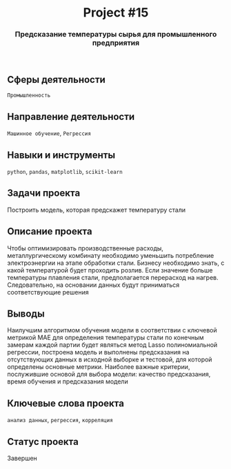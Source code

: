 <h1 align="center">  
  Project #15 
</h1> 

<h3 align="center"> Предсказание температуры сырья для промышленного предприятия </h3>
<br>

## Сферы деятельности
`Промышленность`

## Направление деятельности
`Машинное обучение`, `Регрессия`

## Навыки и инструменты
`python`, `pandas`, `matplotlib`, `scikit-learn`

## Задачи проекта
Построить модель, которая предскажет температуру стали

## Описание проекта
Чтобы оптимизировать производственные расходы, металлургическому комбинату необходимо уменьшить потребление электроэнергии на этапе обработки стали. Бизнесу необходимо знать, с какой температурой будет проходить розлив. Если значение больше температуры плавления стали, предполагается перерасход на нагрев. Следовательно, на основании данных будут приниматься соответствующие решения

## Выводы
Наилучшим алгоритмом обучения модели в соответствии с ключевой метрикой MAE для определения температуры стали по конечным замерам каждой партии будет являться метод Lasso полиномиальной регрессии, построена модель и выполнены предсказания на отсутствующих данных в исходной выборке и тестовой, для которой определены основные метрики. Наиболее важные критерии, послужившие основой для выбора модели: качество предсказания, время обучения и предсказания модели

## Ключевые слова проекта
`анализ данных`, `регрессия`, `корреляция`

## Статус проекта
Завершен
